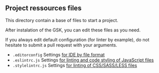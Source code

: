 Project ressources files
-------------------------------------------------------------------------------

This directory contain a base of files to start a project.

After instalation of the GSK, you can edit these files as you need.

If you always edit default configuration (for linter by example), do not hesitate to submit a pull request with your arguments.

* `.editorconfig` Settings [for IDE by file format](http://editorconfig.org/)
* `.eslintrc.js` Settings [for linting and code styling of JavaScript files](http://eslint.org)
* `.stylelintrc.js` Settings [for linting of CSS/SASS/LESS files](https://stylelint.io/)
